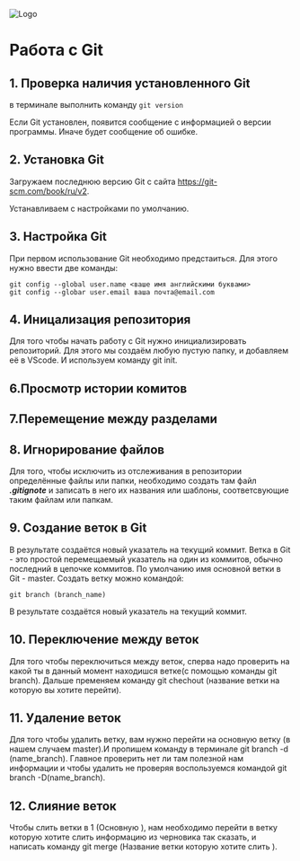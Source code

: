 ![Logo](Git-Logo-1788C.png)
# Работа с Git

## 1. Проверка наличия установленного Git
в терминале выполнить команду `git version`

Если Git установлен, появится сообщение с информацией о версии программы. Иначе будет сообщение об ошибке. 

## 2. Установка Git
Загружаем последнюю версию Git с сайта  https://git-scm.com/book/ru/v2.

Устанавливаем с настройками по умолчанию.
## 3. Настройка Git 
При  первом использование Git необходимо предстаиться. Для этого нужно ввести две команды:
```
git config --global user.name <ваше имя английскими буквами>
git config --globar user.email ваша почта@email.com
```
## 4. Иницализация репозитория
Для того чтобы начать работу с Git нужно инициализировать репозиторий. Для этого мы создаём любую пустую папку, и добавляем её в VScode. И используем команду git init.

## 6.Просмотр истории комитов 
## 7.Перемещение между разделами

## 8. Игнорирование файлов 
Для того, чтобы исключить из отслеживания в репозитории определённые файлы или папки, необходимо создать там файл ***.gitignote*** и записать в него их названия или шаблоны, соответсвующие таким файлам или папкам. 

## 9. Создание веток в Git

В результате создаётся новый указатель на текущий коммит.
Ветка в Git - это простой перемещаемый указатель на один из коммитов, обычно последний в цепочке коммитов.
По умолчанию   имя  основной ветки в Git - master.
Создать ветку можно командой:
```
git branch (branch_name)
```
В результате создаётся новый указатель на текущий коммит.

## 10. Переключение между веток 
Для того чтобы переключиться между веток, сперва надо проверить на какой ты в данный момент находишся ветке(с помощью команды git branch). 
Дальше пременяем команду git chechout (название ветки на которую вы хотите перейти).
## 11. Удаление веток 
Для того чтобы удалить ветку, вам нужно перейти на основную ветку (в нашем случаем master).И пропишем команду в терминале git branch -d (name_branch).
Главное проверить нет ли там полезной нам информации и чтобы удалить не проверяя воспользуемся командой git branch -D(name_branch).
## 12. Слияние веток 
Чтобы слить ветки в 1 (Основную ), нам необходимо перейти в ветку которую хотите слить информацию из черновика так сказать, и написать команду git merge (Название ветки которую хотите слить ).
